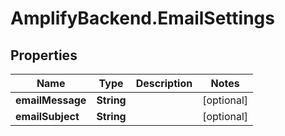# AmplifyBackend.EmailSettings

## Properties

Name | Type | Description | Notes
------------ | ------------- | ------------- | -------------
**emailMessage** | **String** |  | [optional] 
**emailSubject** | **String** |  | [optional] 


